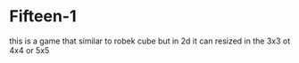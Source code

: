 # Fifteen-1
this is a game that similar to robek cube but in 2d
it can resized in the 3x3 ot 4x4 or 5x5
